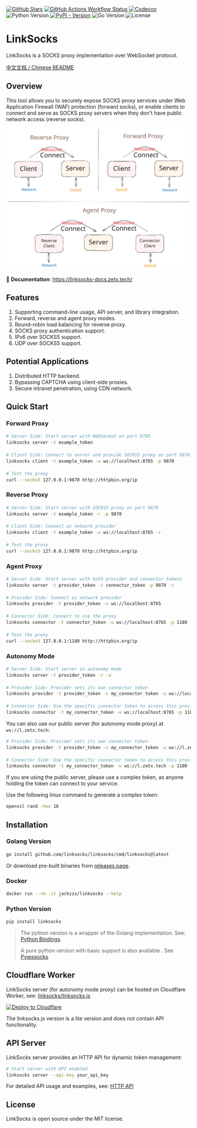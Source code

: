 [![GitHub Stars](https://img.shields.io/github/stars/linksocks/linksocks?style=flat&logo=github)](https://github.com/linksocks/linksocks) [![GitHub Actions Workflow Status](https://img.shields.io/github/actions/workflow/status/linksocks/linksocks/ci.yml?logo=github&label=Tests)](https://github.com/linksocks/linksocks/actions) [![Codecov](https://img.shields.io/codecov/c/github/linksocks/linksocks?logo=codecov&logoColor=white)](https://app.codecov.io/gh/linksocks/linksocks/tree/main) ![Python Version](https://img.shields.io/badge/python_version-%3E%203.8-blue?logo=python&logoColor=white) [![PyPI - Version](https://img.shields.io/pypi/v/linksocks?logo=pypi&logoColor=white)](https://pypi.org/project/linksocks/) ![Go Version](https://img.shields.io/github/go-mod/go-version/linksocks/linksocks) ![License](https://img.shields.io/github/license/linksocks/linksocks)

# LinkSocks

LinkSocks is a SOCKS proxy implementation over WebSocket protocol.

[中文文档 / Chinese README](README.cn.md)

## Overview

This tool allows you to securely expose SOCKS proxy services under Web Application Firewall (WAF) protection (forward socks), or enable clients to connect and serve as SOCKS proxy servers when they don't have public network access (reverse socks).

![Main Diagram](https://github.com/linksocks/linksocks/raw/main/images/abstract.svg)

📖 **Documentation**: https://linksocks-docs.zetx.tech/

## Features

1. Supporting command-line usage, API server, and library integration.
2. Forward, reverse and agent proxy modes.
3. Round-robin load balancing for reverse proxy.
4. SOCKS proxy authentication support.
5. IPv6 over SOCKS5 support.
6. UDP over SOCKS5 support.

## Potential Applications

1. Distributed HTTP backend.
2. Bypassing CAPTCHA using client-side proxies.
3. Secure intranet penetration, using CDN network.

## Quick Start

### Forward Proxy

```bash
# Server Side: Start server with WebSocket on port 8765
linksocks server -t example_token

# Client Side: Connect to server and provide SOCKS5 proxy on port 9870
linksocks client -t example_token -u ws://localhost:8765 -p 9870

# Test the proxy
curl --socks5 127.0.0.1:9870 http://httpbin.org/ip
```

### Reverse Proxy

```bash
# Server Side: Start server with SOCKS5 proxy on port 9870
linksocks server -t example_token -r -p 9870

# Client Side: Connect as network provider
linksocks client -t example_token -u ws://localhost:8765 -r

# Test the proxy
curl --socks5 127.0.0.1:9870 http://httpbin.org/ip
```

### Agent Proxy

```bash
# Server Side: Start server with both provider and connector tokens
linksocks server -t provider_token -c connector_token -p 9870 -r

# Provider Side: Connect as network provider
linksocks provider -t provider_token -u ws://localhost:8765

# Connector Side: Connect to use the proxy
linksocks connector -t connector_token -u ws://localhost:8765 -p 1180

# Test the proxy
curl --socks5 127.0.0.1:1180 http://httpbin.org/ip
```

### Autonomy Mode

```bash
# Server Side: Start server in autonomy mode
linksocks server -t provider_token -r -a

# Provider Side: Provider sets its own connector token
linksocks provider -t provider_token -c my_connector_token -u ws://localhost:8765

# Connector Side: Use the specific connector token to access this provider
linksocks connector -t my_connector_token -u ws://localhost:8765 -p 1180
```

You can also use our public server (for autonomy mode proxy) at `ws://l.zetx.tech`:

```bash
# Provider Side: Provider sets its own connector token
linksocks provider -t provider_token -c my_connector_token -u ws://l.zetx.tech

# Connector Side: Use the specific connector token to access this provider
linksocks connector -t my_connector_token -u ws://l.zetx.tech -p 1180
```

If you are using the public server, please use a complex token, as anyone holding the token can connect to your service.

Use the following linux command to generate a complex token:

```bash
openssl rand -hex 16
```

## Installation

### Golang Version
```bash
go install github.com/linksocks/linksocks/cmd/linksocks@latest
```

Or download pre-built binaries from [releases page](https://github.com/linksocks/linksocks/releases).

### Docker
```bash
docker run --rm -it jackzzs/linksocks --help
```

### Python Version
```bash
pip install linksocks
```

> The python version is a wrapper of the Golang implementation. See: [Python Bindings](https://linksocks-docs.zetx.tech/python/).
>
> A pure python version with basic support is also available . See [Pywssocks](https://github.com/linksocks/pywssocks).

## Cloudflare Worker

LinkSocks server (for autonomy mode proxy) can be hosted on Cloudflare Worker, see: [linksocks/linksocks.js](https://github.com/linksocks/linksocks.js)

[![Deploy to Cloudflare](https://deploy.workers.cloudflare.com/button)](https://deploy.workers.cloudflare.com/?url=https://github.com/linksocks/linksocks.js)

The linksocks.js version is a lite version and does not contain API functionality.

## API Server

LinkSocks server provides an HTTP API for dynamic token management:

```bash
# Start server with API enabled
linksocks server --api-key your_api_key
```

For detailed API usage and examples, see: [HTTP API](https://linksocks-docs.zetx.tech/guide/http-api)

## License

LinkSocks is open source under the MIT license.

